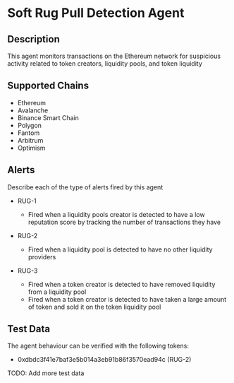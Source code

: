 # Soft Rug Pull Detection Agent

## Description

This agent monitors transactions on the Ethereum network for suspicious activity related to token creators, liquidity pools, and token liquidity

## Supported Chains

- Ethereum
- Avalanche
- Binance Smart Chain
- Polygon
- Fantom
- Arbitrum
- Optimism


## Alerts

Describe each of the type of alerts fired by this agent

- RUG-1
  - Fired when a liquidity pools creator is detected to have a low reputation score by tracking the number of transactions they have

- RUG-2
  - Fired when a liquidity pool is detected to have no other liquidity providers

- RUG-3
  - Fired when a token creator is detected to have removed liquidity from a liquidity pool
  - Fired when a token creator is detected to have taken a large amount of token and sold it on the token liquidity pool


## Test Data

The agent behaviour can be verified with the following tokens:

- 0xdbdc3f41e7baf3e5b014a3eb91b86f3570ead94c (RUG-2)

TODO: Add more test data